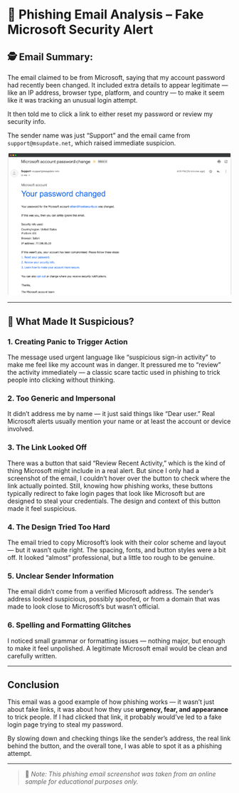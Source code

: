 # 📧 Phishing Email Analysis – Fake Microsoft Security Alert

## 🕵️ Email Summary:
The email claimed to be from Microsoft, saying that my account password had recently been changed. It included extra details to appear legitimate — like an IP address, browser type, platform, and country — to make it seem like it was tracking an unusual login attempt.

It then told me to click a link to either reset my password or review my security info.

The sender name was just “Support” and the email came from `support@msupdate.net`, which raised immediate suspicion.

![](https://github.com/deepthiii33/Task-2-Phishing_Email/blob/main/screenshots/sample_phishing_email.png)

---

## 🔎 What Made It Suspicious?

### 1. **Creating Panic to Trigger Action**
The message used urgent language like “suspicious sign-in activity” to make me feel like my account was in danger. It pressured me to “review” the activity immediately — a classic scare tactic used in phishing to trick people into clicking without thinking.

### 2. **Too Generic and Impersonal**
It didn’t address me by name — it just said things like “Dear user.” Real Microsoft alerts usually mention your name or at least the account or device involved.

### 3. **The Link Looked Off**
There was a button that said “Review Recent Activity,” which is the kind of thing Microsoft might include in a real alert. But since I only had a screenshot of the email, I couldn’t hover over the button to check where the link actually pointed. Still, knowing how phishing works, these buttons typically redirect to fake login pages that look like Microsoft but are designed to steal your credentials. The design and context of this button made it feel suspicious.


### 4. **The Design Tried Too Hard**
The email tried to copy Microsoft’s look with their color scheme and layout — but it wasn’t quite right. The spacing, fonts, and button styles were a bit off. It looked “almost” professional, but a little too rough to be genuine.

### 5. **Unclear Sender Information**
The email didn’t come from a verified Microsoft address. The sender’s address looked suspicious, possibly spoofed, or from a domain that was made to look close to Microsoft’s but wasn’t official.

### 6. **Spelling and Formatting Glitches**
I noticed small grammar or formatting issues — nothing major, but enough to make it feel unpolished. A legitimate Microsoft email would be clean and carefully written.

---

##  Conclusion
This email was a good example of how phishing works — it wasn’t just about fake links, it was about how they use **urgency, fear, and appearance** to trick people. If I had clicked that link, it probably would’ve led to a fake login page trying to steal my password.

By slowing down and checking things like the sender’s address, the real link behind the button, and the overall tone, I was able to spot it as a phishing attempt.

---

> 📝 *Note: This phishing email screenshot was taken from an online sample for educational purposes only.*


